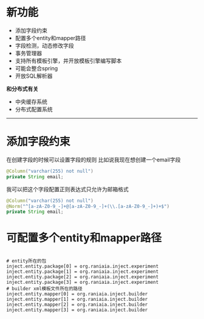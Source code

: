# 新功能

- 添加字段约束
- 配置多个entity和mapper路径
- 字段检测，动态修改字段
- 事务管理器
- 支持所有模板引擎，并开放模板引擎编写脚本
- 可能会整合spring
- 开放SQL解析器

**和分布式有关**

- 中央缓存系统
- 分布式配置系统

---

# 添加字段约束

在创建字段的时候可以设置字段的规则
比如说我现在想创建一个email字段
```java
@Column("varchar(255) not null")
private String email;
```
我可以把这个字段配置正则表达式只允许为邮箱格式
```java
@Column("varchar(255) not null")
@Norm("^[a-zA-Z0-9_-]+@[a-zA-Z0-9_-]+(\\.[a-zA-Z0-9_-]+)+$")
private String email;
```

# 可配置多个entity和mapper路径

```properties

# entity所在的包
inject.entity.package[0] = org.raniaia.inject.experiment
inject.entity.package[1] = org.raniaia.inject.experiment
inject.entity.package[2] = org.raniaia.inject.experiment
inject.entity.package[3] = org.raniaia.inject.experiment
# builder xml模板文件所在的路径
inject.entity.mapper[0] = org.raniaia.inject.builder
inject.entity.mapper[1] = org.raniaia.inject.builder
inject.entity.mapper[2] = org.raniaia.inject.builder
inject.entity.mapper[3] = org.raniaia.inject.builder

```
